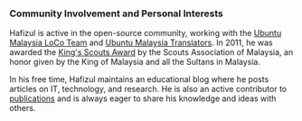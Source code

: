 <h3>Community Involvement and Personal Interests</h3>

Hafizul is active in the open-source community, working with the <a href="https://launchpad.net/~ubuntu-my" target="_blank">Ubuntu Malaysia LoCo Team</a> and <a href="https://launchpad.net/~ms-translators" target="_blank">Ubuntu Malaysia Translators</a>. In 2011, he was awarded the <a href="https://en.wikipedia.org/wiki/King%27s_Scout_(Scouts_Association_of_Malaysia)" target="_blank">King's Scouts Award</a> by the Scouts Association of Malaysia, an honor given by the King of Malaysia and all the Sultans in Malaysia.

In his free time, Hafizul maintains an educational blog where he posts articles on IT, technology, and research. He is also an active contributor to <a href="/publications/">publications</a> and is always eager to share his knowledge and ideas with others.
